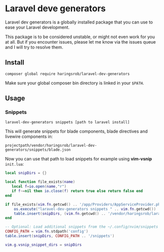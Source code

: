 # Laravel deve generators

Laravel dev generators is a globally installed package that you can use to ease your Laravel development.

This package is to be considered unstable, or might not even work for you at all. But if you encounter
issues, please let me know via the issues queue and I will try to resolve them.

## Install

```
composer global require haringsrob/laravel-dev-generators
```

Make sure your global composer bin directory is linked in your `$PATH`.

## Usage

### Snippets

```
laravel-dev-generators snippets [path to laravel install]
```

This will generate snippets for blade components, blade directives and livewire components in:

```
projectpath/vendor/haringsrob/laravel-dev-generators/snippets/blade.json
```

Now you can use that path to load snippets for example using **vim-vsnip** `init.lua`:

```lua
local snipDirs = {}

local function file_exists(name)
   local f=io.open(name,"r")
   if f~=nil then io.close(f) return true else return false end
end

if file_exists(vim.fn.getcwd() .. '/app/Providers/AppServiceProvider.php') then
    os.execute("laravel-dev-generators snippets " .. vim.fn.getcwd())
    table.insert(snipDirs, (vim.fn.getcwd() .. '/vendor/haringsrob/laravel-dev-generators/snippets/'))
end

-- Optional: Load additional snippets from the ~/.config/nvim/snippets folder.
CONFIG_PATH = vim.fn.stdpath('config')
table.insert(snipDirs, CONFIG_PATH .. '/snippets')

vim.g.vsnip_snippet_dirs = snipDirs
```
